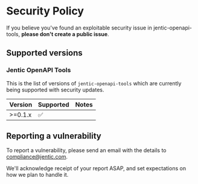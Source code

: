 # Security Policy

If you believe you've found an exploitable security issue in jentic-openapi-tools,
**please don't create a public issue**.

## Supported versions

### Jentic OpenAPI Tools
This is the list of versions of `jentic-openapi-tools` which are
currently being supported with security updates.

| Version    | Supported          | Notes                           |
|------------|--------------------|---------------------------------|
| &gt;=0.1.x | :white_check_mark: |                       |

## Reporting a vulnerability

To report a vulnerability, please send an email with the details to [compliance@jentic.com](mailto:compliance@jentic.com).

We'll acknowledge receipt of your report ASAP, and set expectations on how we plan to handle it.